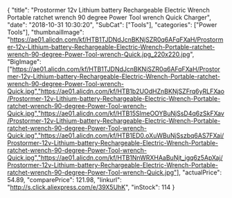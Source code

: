 {
	"title": "Prostormer 12v Lithium battery Rechargeable Electric Wrench Portable ratchet wrench 90 degree Power Tool wrench Quick Charger",
	"date": "2018-10-31 10:30:20",
	"SubCat": ["Tools"],
	"categories": ["Power Tools"],
	"thumbnailImage": "https://ae01.alicdn.com/kf/HTB1TJDNdJcnBKNjSZR0q6AFqFXaH/Prostormer-12v-Lithium-battery-Rechargeable-Electric-Wrench-Portable-ratchet-wrench-90-degree-Power-Tool-wrench-Quick.jpg_220x220.jpg",
	"BigImage": ["https://ae01.alicdn.com/kf/HTB1TJDNdJcnBKNjSZR0q6AFqFXaH/Prostormer-12v-Lithium-battery-Rechargeable-Electric-Wrench-Portable-ratchet-wrench-90-degree-Power-Tool-wrench-Quick.jpg","https://ae01.alicdn.com/kf/HTB1b2UOdHZnBKNjSZFrq6yRLFXao/Prostormer-12v-Lithium-battery-Rechargeable-Electric-Wrench-Portable-ratchet-wrench-90-degree-Power-Tool-wrench-Quick.jpg","https://ae01.alicdn.com/kf/HTB15SlmeOOYBuNjSsD4q6zSkFXav/Prostormer-12v-Lithium-battery-Rechargeable-Electric-Wrench-Portable-ratchet-wrench-90-degree-Power-Tool-wrench-Quick.jpg","https://ae01.alicdn.com/kf/HTB1ED0.oXuWBuNjSszbq6AS7FXai/Prostormer-12v-Lithium-battery-Rechargeable-Electric-Wrench-Portable-ratchet-wrench-90-degree-Power-Tool-wrench-Quick.jpg","https://ae01.alicdn.com/kf/HTB1NnWRXHAaBuNjt_igq6z5ApXaj/Prostormer-12v-Lithium-battery-Rechargeable-Electric-Wrench-Portable-ratchet-wrench-90-degree-Power-Tool-wrench-Quick.jpg"],
	"actualPrice": 54.89,
	"comparePrice": 121.98,
	"linkurl": "http://s.click.aliexpress.com/e/39X5UhK",
	"inStock": 114
}
